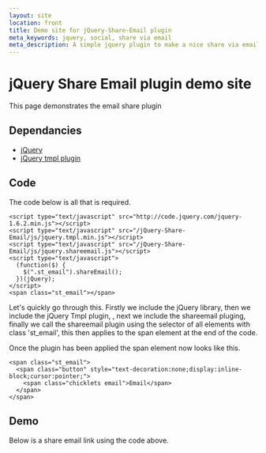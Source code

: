 ```yaml
---
layout: site
location: front
title: Demo site for jQuery-Share-Email plugin
meta_keywords: jquery, social, share via email
meta_description: A simple jquery plugin to make a nice share via email link on your site based on the pages contents.
---
```


jQuery Share Email plugin demo site
===================================

This page demonstrates the email share plugin

Dependancies
------------
* [jQuery](http://jquery.com/ "jQuery home pageTitle")
* [jQuery tmpl plugin](http://api.jquery.com/jquery.tmpl/ "Tmpl API Page")

Code
----
The code below is all that is required.

    <script type="text/javascript" src="http://code.jquery.com/jquery-1.6.2.min.js"></script>
    <script type="text/javascript" src="/jQuery-Share-Email/js/jquery.tmpl.min.js"></script>
    <script type="text/javascript" src="/jQuery-Share-Email/js/jquery.shareemail.js"></script>
    <script type="text/javascript">
      (function($) {
        $(".st_email").shareEmail();
      })(jQuery);
    </script>
    <span class="st_email"></span>

Let's quickly go through this. Firstly we include the jQuery library, then we include the jQuery Tmpl plugin, 
, next we include the shareemail pluging, finally we call the shareemail plugin using the selector of all elements with class 'st_email', this then applies to the span element at the end of the code.

Once the plugin has been applied the span element now looks like this.

    <span class="st_email">
      <span class="button" style="text-decoration:none;display:inline-block;cursor:pointer;">
        <span class="chicklets email">Email</span>
      </span>
    </span>

Demo
----
Below is a share email link using the code above.

<div>
  <span class="st_email"></span>
  <script type="text/javascript">
    (function($) {
      $(".st_email").shareEmail();
    })(jQuery);
  </script>
 </div>


